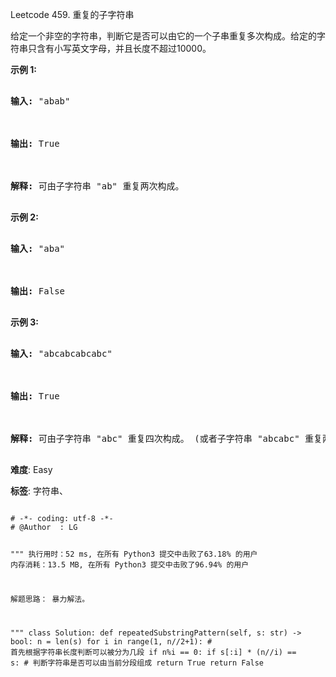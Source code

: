Leetcode 459. 重复的子字符串
<p>给定一个非空的字符串，判断它是否可以由它的一个子串重复多次构成。给定的字符串只含有小写英文字母，并且长度不超过10000。</p>


<p><strong>示例 1:</strong></p>



<pre>

<strong>输入:</strong> &quot;abab&quot;



<strong>输出:</strong> True



<strong>解释:</strong> 可由子字符串 &quot;ab&quot; 重复两次构成。

</pre>



<p><strong>示例 2:</strong></p>



<pre>

<strong>输入:</strong> &quot;aba&quot;



<strong>输出:</strong> False

</pre>



<p><strong>示例 3:</strong></p>



<pre>

<strong>输入:</strong> &quot;abcabcabcabc&quot;



<strong>输出:</strong> True



<strong>解释:</strong> 可由子字符串 &quot;abc&quot; 重复四次构成。 (或者子字符串 &quot;abcabc&quot; 重复两次构成。)

</pre>





 **难度**: Easy



 **标签**: 字符串、 





<div class="hcb_wrap">
<pre class="prism undefined-numbers lang-python" data-lang="Python"><code>
# -*- coding: utf-8 -*-
# @Author  : LG

"""
执行用时：52 ms, 在所有 Python3 提交中击败了63.18% 的用户
内存消耗：13.5 MB, 在所有 Python3 提交中击败了96.94% 的用户

解题思路：
    暴力解法。

"""
class Solution:
    def repeatedSubstringPattern(self, s: str) -> bool:
        n = len(s)
        for i in range(1, n//2+1):  # 首先根据字符串长度判断可以被分为几段
            if n%i == 0:
                if s[:i] * (n//i) == s: # 判断字符串是否可以由当前分段组成
                    return True
        return False
</code></pre></div>

